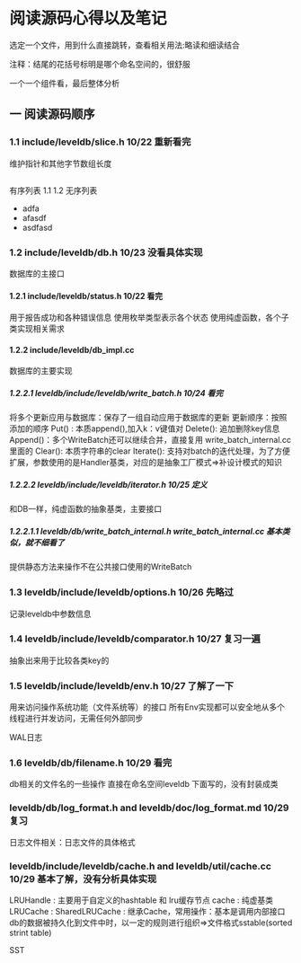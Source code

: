 # 阅读源码心得以及笔记
选定一个文件，用到什么直接跳转，查看相关用法:略读和细读结合

注释：结尾的花括号标明是哪个命名空间的，很舒服

一个一个组件看，最后整体分析

## 一 阅读源码顺序
### 1.1 include/leveldb/slice.h  10/22 重新看完
维护指针和其他字节数组长度

```C++

```
有序列表
1.1
1.2 
无序列表
- adfa
- afasdf
- asdfasd
  






### 1.2 include/leveldb/db.h 10/23 没看具体实现
数据库的主接口

#### 1.2.1 include/leveldb/status.h 10/22 看完
用于报告成功和各种错误信息
使用枚举类型表示各个状态
使用纯虚函数，各个子类实现相关需求

#### 1.2.2 include/leveldb/db_impl.cc 
数据库的主要实现



##### 1.2.2.1 leveldb/include/leveldb/write_batch.h 10/24 看完
将多个更新应用与数据库：保存了一组自动应用于数据库的更新
更新顺序：按照添加的顺序
Put() : 本质append(),加入k：v键值对
Delete(): 追加删除key信息
Append()：多个WriteBatch还可以继续合并，直接复用 write_batch_internal.cc里面的
Clear(): 本质字符串的clear
Iterate(): 支持对batch的迭代处理，为了方便扩展，参数使用的是Handler基类，对应的是抽象工厂模式=>补设计模式的知识

##### 1.2.2.2 leveldb/include/leveldb/iterator.h 10/25 定义
和DB一样，纯虚函数的抽象基类，主要接口

##### 1.2.2.1.1 leveldb/db/write_batch_internal.h write_batch_internal.cc 基本类似，就不细看了
提供静态方法来操作不在公共接口使用的WriteBatch


### 1.3 leveldb/include/leveldb/options.h 10/26 先略过
记录leveldb中参数信息

### 1.4 leveldb/include/leveldb/comparator.h 10/27 复习一遍
抽象出来用于比较各类key的

### 1.5 leveldb/include/leveldb/env.h 10/27  了解了一下
用来访问操作系统功能（文件系统等）的接口
所有Env实现都可以安全地从多个线程进行并发访问，无需任何外部同步

WAL日志
### 1.6 leveldb/db/filename.h 10/29 看完
db相关的文件名的一些操作
直接在命名空间leveldb 下面写的，没有封装成类

### leveldb/db/log_format.h and leveldb/doc/log_format.md 10/29 复习
日志文件相关：日志文件的具体格式

### leveldb/include/leveldb/cache.h and leveldb/util/cache.cc 10/29 基本了解，没有分析具体实现
LRUHandle : 主要用于自定义的hashtable 和 lru缓存节点
cache : 纯虚基类
LRUCache : 
SharedLRUCache : 继承Cache，常用操作：基本是调用内部接口
db的数据被持久化到文件中时，以一定的规则进行组织=>文件格式sstable(sorted strint table)

SST